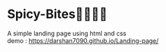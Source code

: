 
# Spicy-Bites🍲🍛🍜🥘

A simple landing page using html and css <br>
demo : https://darshan7090.github.io/Landing-page/
